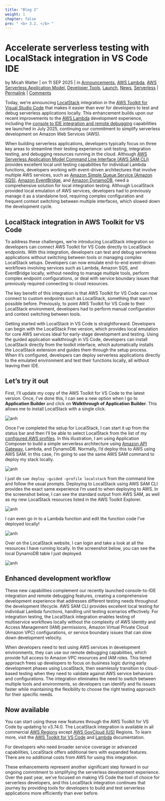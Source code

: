 ```yaml
---
title: "Blog 2"
weight: 1
chapter: false
pre: " <b> 3.2. </b> "
---
```


# Accelerate serverless testing with LocalStack integration in VS Code IDE

by Micah Walter | on 11 SEP 2025 | in [Announcements](https://aws.amazon.com/blogs/aws/category/post-types/announcements/), [AWS Lambda](https://aws.amazon.com/blogs/aws/category/compute/aws-lambda/), [AWS Serverless Application Model](https://aws.amazon.com/blogs/aws/category/compute/aws-serverless-application-model/), [Developer Tools](https://aws.amazon.com/blogs/aws/category/developer-tools/), [Launch](https://aws.amazon.com/blogs/aws/category/news/launch/), [News](https://aws.amazon.com/blogs/aws/category/news/), [Serverless](https://aws.amazon.com/blogs/aws/category/serverless/) | [Permalink](https://aws.amazon.com/blogs/aws/accelerate-serverless-testing-with-localstack-integration-in-vs-code-ide/) | [Comments](https://aws.amazon.com/blogs/aws/accelerate-serverless-testing-with-localstack-integration-in-vs-code-ide/#Comments)

Today, we’re announcing [LocalStack](https://localstack.cloud/) integration in the [AWS Toolkit for Visual Studio Code](https://aws.amazon.com/visualstudiocode/) that makes it easier than ever for developers to test and debug serverless applications locally. This enhancement builds upon our recent improvements to the [AWS Lambda](https://aws.amazon.com/blogs/compute/accelerating-local-serverless-development-with-console-to-ide-and-remote-debugging-for-aws-lambda/) development experience, including the [console to IDE integration and remote debugging](https://aws.amazon.com/blogs/aws/simplify-serverless-development-with-console-to-ide-and-remote-debugging-for-aws-lambda/) capabilities we launched in July 2025, continuing our commitment to simplify serverless development on Amazon Web Services (AWS).

When building serverless applications, developers typically focus on three key areas to streamline their testing experience: unit testing, integration testing, and debugging resources running in the cloud. Although [AWS Serverless Application Model Command Line Interface (AWS SAM CLI)](https://aws.amazon.com/serverless/sam/) provides excellent local unit testing capabilities for individual Lambda functions, developers working with event-driven architectures that involve multiple AWS services, such as [Amazon Simple Queue Service (Amazon SQS)](https://aws.amazon.com/sqs/), [Amazon EventBridge](https://aws.amazon.com/eventbridge/), and [Amazon DynamoDB](https://aws.amazon.com/eventbridge/), need a comprehensive solution for local integration testing. Although LocalStack provided local emulation of AWS services, developers had to previously manage it as a standalone tool, requiring complex configuration and frequent context switching between multiple interfaces, which slowed down the development cycle.

## LocalStack integration in AWS Toolkit for VS Code

To address these challenges, we’re introducing LocalStack integration so developers can connect AWS Toolkit for VS Code directly to LocalStack endpoints. With this integration, developers can test and debug serverless applications without switching between tools or managing complex LocalStack setups. Developers can now emulate end-to-end event-driven workflows involving services such as Lambda, Amazon SQS, and EventBridge locally, without needing to manage multiple tools, perform complex endpoint configurations, or deal with service boundary issues that previously required connecting to cloud resources.

The key benefit of this integration is that AWS Toolkit for VS Code can now connect to custom endpoints such as LocalStack, something that wasn’t possible before. Previously, to point AWS Toolkit for VS Code to their LocalStack environment, developers had to perform manual configuration and context switching between tools.

Getting started with LocalStack in VS Code is straightforward. Developers can begin with the LocalStack Free version, which provides local emulation for core AWS services ideal for early-stage development and testing. Using the guided application walkthrough in VS Code, developers can install LocalStack directly from the toolkit interface, which automatically installs the LocalStack extension and guides them through the setup process. When it’s configured, developers can deploy serverless applications directly to the emulated environment and test their functions locally, all without leaving their IDE.

## Let’s try it out

First, I’ll update my copy of the AWS Toolkit for VS Code to the latest version. Once, I’ve done this, I can see a new option when I go to **Application Builder** and click on **Walkthrough of Application Builder**. This allows me to install LocalStack with a single click.

![anh](/static/images/image-01.png)

Once I’ve completed the setup for LocalStack, I can start it up from the status bar and then I’ll be able to select LocalStack from the list of my [configured AWS profiles](https://docs.aws.amazon.com/cli/v1/userguide/cli-chap-configure.html). In this illustration, I am using Application Composer to build a simple serverless architecture using [Amazon API Gateway](https://aws.amazon.com/api-gateway/), Lambda, and DynamoDB. Normally, I’d deploy this to AWS using AWS SAM. In this case, I’m going to use the same AWS SAM command to deploy my stack locally.

![anh](/static/images/image-02.png)

I just do `sam deploy –guided –profile localstack` from the command line and follow the usual prompts. Deploying to LocalStack using AWS SAM CLI provides the exact same experience I’m used to when deploying to AWS. In the screenshot below, I can see the standard output from AWS SAM, as well as my new LocalStack resources listed in the AWS Toolkit Explorer.

![anh](/static/images/image-03.png)

I can even go in to a Lambda function and edit the function code I’ve deployed locally!

![anh](/static/images/image-04.png)

Over on the LocalStack website, I can login and take a look at all the resources I have running locally. In the screenshot below, you can see the local DynamoDB table I just deployed.

![anh](/static/images/image-05.png)

## Enhanced development workflow

These new capabilities complement our recently launched console-to-IDE integration and remote debugging features, creating a comprehensive development experience that addresses different testing needs throughout the development lifecycle. AWS SAM CLI provides excellent local testing for individual Lambda functions, handling unit testing scenarios effectively. For integration testing, the LocalStack integration enables testing of multiservice workflows locally without the complexity of AWS Identity and Access Management (IAM) permissions, Amazon Virtual Private Cloud (Amazon VPC) configurations, or service boundary issues that can slow down development velocity.

When developers need to test using AWS services in development environments, they can use our remote debugging capabilities, which provide full access to Amazon VPC resources and IAM roles. This tiered approach frees up developers to focus on business logic during early development phases using LocalStack, then seamlessly transition to cloud-based testing when they need to validate against AWS service behaviors and configurations. The integration eliminates the need to switch between multiple tools and environments, so developers can identify and fix issues faster while maintaining the flexibility to choose the right testing approach for their specific needs.

## Now available

You can start using these new features through the AWS Toolkit for VS Code by updating to v3.74.0. The LocalStack integration is available in all commercial [AWS Regions](https://aws.amazon.com/about-aws/global-infrastructure/regions_az/) except [AWS GovCloud (US)](https://aws.amazon.com/govcloud-us/) Regions. To learn more, visit the [AWS Toolkit for VS Code](https://docs.aws.amazon.com/toolkit-for-vscode/latest/userguide/lambda-localstack.html) and [Lambda](https://docs.aws.amazon.com/lambda/latest/dg/) documentation.

For developers who need broader service coverage or advanced capabilities, LocalStack offers additional tiers with expanded features. There are no additional costs from AWS for using this integration.

These enhancements represent another significant step forward in our ongoing commitment to simplifying the serverless development experience. Over the past year, we’ve focused on making VS Code the tool of choice for serverless developers, and this LocalStack integration continues that journey by providing tools for developers to build and test serverless applications more efficiently than ever before.
